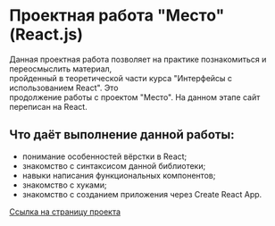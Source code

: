 # Проектная работа "Место" (React.js)
Данная проектная работа позволяет на практике познакомиться и переосмыслить материал,  
пройденный в теоретической части курса "Интерфейсы с использованием React". Это  
продолжение работы с проектом "Место". На данном этапе сайт переписан на React.  
## Что даёт выполнение данной работы:
* понимание особенностей вёрстки в React;  
* знакомство с синтаксисом данной библиотеки;  
* навыки написания функциональных компонентов;  
* знакомство с хуками;  
* знакомство с созданием приложения через Create React App.  

[Ссылка на страницу проекта]()

